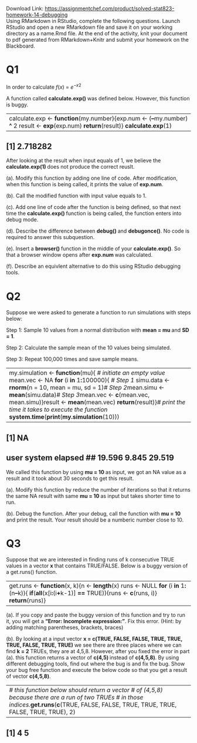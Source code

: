 Download Link: https://assignmentchef.com/product/solved-stat823-homework-14-debugging
<br>
Using RMarkdown in RStudio, complete the following questions. Launch RStudio and open a new RMarkdown file and save it on your working directory as a name.Rmd file. At the end of the activity, knit your document to pdf generated from RMarkdown+Knitr and submit your homework on the Blackboard.

<h1>Q1</h1>

In order to calculate <em>f</em>(<em>x</em>) = <em>e<sup>−x</sup></em><sup>2</sup>

A function called <strong>calculate.exp() </strong>was defined below. However, this function is buggy.

<table width="632">

 <tbody>

  <tr>

   <td width="632">calculate.exp &lt;- <strong>function</strong>(my.number){exp.num &lt;- (<strong>–</strong>my.number) <strong>^ </strong>2 result &lt;- <strong>exp</strong>(exp.num) <strong>return</strong>(result)} <strong>calculate.exp</strong>(1)</td>

  </tr>

 </tbody>

</table>

## [1] 2.718282

After looking at the result when input equals of 1, we believe the <strong>calculate.exp(1) </strong>does not produce the correct reuslt.

(a). Modify this function by adding one line of code. After modification, when this function is being called, it prints the value of <strong>exp.num</strong>.

(b). Call the modified function with input value equals to 1.

(c). Add one line of code after the function is being defined, so that next time the <strong>calculate.exp() </strong>function is being called, the function enters into debug mode.

(d). Describe the difference between <strong>debug() </strong>and <strong>debugonce()</strong>. No code is required to answer this subquestion.

(e). Insert a <strong>browser() </strong>function in the middle of your <strong>calculate.exp()</strong>. So that a browser window opens after <strong>exp.num </strong>was calculated.

(f). Describe an equivlent alternative to do this using RStudio debugging tools.

<h1>Q2</h1>

Suppose we were asked to generate a function to run simulations with steps below:

Step 1: Sample 10 values from a normal distribution with <strong>mean = mu </strong>and <strong>SD = 1</strong>.

Step 2: Calculate the sample mean of the 10 values being simulated.

Step 3: Repeat 100,000 times and save sample means.

<table width="632">

 <tbody>

  <tr>

   <td width="632">my.simulation &lt;- <strong>function</strong>(mu){ <em># initiate an empty value </em>mean.vec &lt;- NA <strong>for </strong>(i <strong>in </strong>1<strong>:</strong>100000){ <em># Step 1 </em>simu.data &lt;- <strong>rnorm</strong>(n = 10, mean = mu, sd = 1)<em># Step 2</em>mean.simu &lt;- <strong>mean</strong>(simu.data)<em># Step 3</em>mean.vec &lt;- <strong>c</strong>(mean.vec, mean.simu)}result &lt;- <strong>mean</strong>(mean.vec) <strong>return</strong>(result)}<em># print the time it takes to execute the function </em><strong>system.time</strong>(<strong>print</strong>(<strong>my.simulation</strong>(10)))</td>

  </tr>

 </tbody>

</table>

## [1] NA

##        user system elapsed ## 19.596 9.845 29.519

We called this function by using <strong>mu = 10 </strong>as input, we got an NA value as a result and it took about 30 seconds to get this result.

(a). Modify this function by reduce the number of iterations so that it returns the same NA result with same <strong>mu = 10 </strong>as input but takes shorter time to run.

(b). Debug the function. After your debug, call the function with <strong>mu = 10 </strong>and print the result. Your result should be a numberic number close to 10.

<h1>Q3</h1>

Suppose that we are interested in finding runs of k consecutive TRUE values in a vector <strong>x </strong>that contains TRUE/FALSE. Below is a buggy version of a get.runs() function.

<table width="632">

 <tbody>

  <tr>

   <td width="632">get.runs &lt;- <strong>function</strong>(x, k){n &lt;- <strong>length</strong>(x) runs &lt;- NULL <strong>for </strong>(i <strong>in </strong>1<strong>:</strong>(n<strong>–</strong>k)){ <strong>if</strong>(<strong>all</strong>(x[i<strong>:</strong>(i<strong>+</strong>k-1)] <strong>== </strong>TRUE)){runs &lt;- <strong>c</strong>(runs, i)} <strong>return</strong>(runs)}</td>

  </tr>

 </tbody>

</table>

(a). If you copy and paste the buggy version of this function and try to run it, you will get a <strong>“Error: Incomplete expression:”</strong>. Fix this error. (Hint: by adding matching parentheses, brackets, braces)

(b). By looking at a input vector <strong>x = c(TRUE, FALSE, FALSE, TRUE, TRUE, TRUE, FALSE, TRUE, TRUE) </strong>we see there are three places where we can find <strong>k = 2 </strong>TRUEs, they are at 4,5,8. However, after you fixed the error in part (a). this function returns a vector of <strong>c(4,5) </strong>instead of <strong>c(4,5,8)</strong>. By using different debugging tools, find out where the bug is and fix the bug. Show your bug free function and execute the below code so that you get a result of vector <strong>c(4,5,8)</strong>.

<table width="632">

 <tbody>

  <tr>

   <td width="632"><em># this function below should return a vector # of (4,5,8) because there are a run of two TRUEs # in those indices.</em><strong>get.runs</strong>(<strong>c</strong>(TRUE, FALSE, FALSE, TRUE, TRUE, TRUE, FALSE, TRUE, TRUE), 2)</td>

  </tr>

 </tbody>

</table>

## [1] 4 5